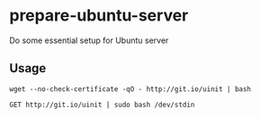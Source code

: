 # prepare-ubuntu-server
Do some essential setup for Ubuntu server

## Usage

```
wget --no-check-certificate -qO - http://git.io/uinit | bash

GET http://git.io/uinit | sudo bash /dev/stdin
```
